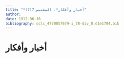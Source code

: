 ```yaml
---
title: "*أخبار وأفكار*. المقتبس 7(7)"
author: 
date: 1912-06-16
bibliography: oclc_4770057679-i_78-div_8.d1e1784.bib
---
```




#  أخبار وأفكار 

